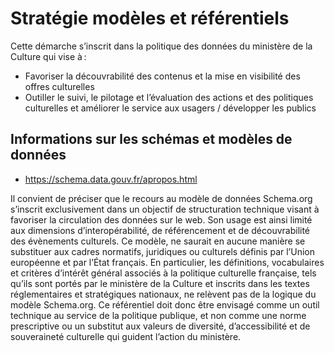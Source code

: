 ﻿# Stratégie modèles et référentiels 

Cette démarche s’inscrit dans la politique des données du ministère de la Culture qui vise à :  

* Favoriser la découvrabilité des contenus et la mise en visibilité des offres culturelles 
* Outiller le suivi, le pilotage et l’évaluation des actions et des politiques culturelles et améliorer le service aux usagers / développer les publics

## Informations sur les schémas et modèles de données

* https://schema.data.gouv.fr/apropos.html

Il convient de préciser que le recours au modèle de données Schema.org s’inscrit exclusivement dans un objectif de structuration technique visant à favoriser la circulation des données sur le web. Son usage est ainsi limité aux dimensions d’interopérabilité, de référencement et de découvrabilité des évènements culturels. Ce modèle, ne saurait en aucune manière se substituer aux cadres normatifs, juridiques ou culturels définis par l’Union européenne et par l’État français. En particulier, les définitions, vocabulaires et critères d’intérêt général associés à la politique culturelle française, tels qu’ils sont portés par le ministère de la Culture et inscrits dans les textes réglementaires et stratégiques nationaux, ne relèvent pas de la logique du modèle Schema.org. Ce référentiel doit donc être envisagé comme un outil technique au service de la politique publique, et non comme une norme prescriptive ou un substitut aux valeurs de diversité, d’accessibilité et de souveraineté culturelle qui guident l’action du ministère. 
